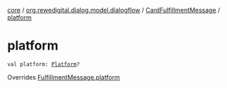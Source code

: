 [core](../../index.md) / [org.rewedigital.dialog.model.dialogflow](../index.md) / [CardFulfillmentMessage](index.md) / [platform](./platform.md)

# platform

`val platform: `[`Platform`](../-platform/index.md)`?`

Overrides [FulfillmentMessage.platform](../-fulfillment-message/platform.md)

